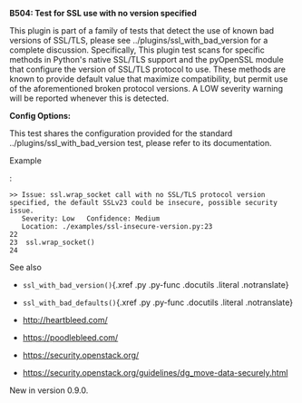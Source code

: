 **B504: Test for SSL use with no version specified**

This plugin is part of a family of tests that detect the use of known
bad versions of SSL/TLS, please see ../plugins/ssl\_with\_bad\_version
for a complete discussion. Specifically, This plugin test scans for
specific methods in Python's native SSL/TLS support and the pyOpenSSL
module that configure the version of SSL/TLS protocol to use. These
methods are known to provide default value that maximize compatibility,
but permit use of the aforementioned broken protocol versions. A LOW
severity warning will be reported whenever this is detected.

**Config Options:**

This test shares the configuration provided for the standard
../plugins/ssl\_with\_bad\_version test, please refer to its
documentation.

Example

:   

<!-- -->

    >> Issue: ssl.wrap_socket call with no SSL/TLS protocol version
    specified, the default SSLv23 could be insecure, possible security
    issue.
       Severity: Low   Confidence: Medium
       Location: ./examples/ssl-insecure-version.py:23
    22
    23  ssl.wrap_socket()
    24

See also

-   `ssl_with_bad_version()`{.xref .py .py-func .docutils .literal
    .notranslate}

-   `ssl_with_bad_defaults()`{.xref .py .py-func .docutils .literal
    .notranslate}

-   <http://heartbleed.com/>

-   <https://poodlebleed.com/>

-   <https://security.openstack.org/>

-   <https://security.openstack.org/guidelines/dg_move-data-securely.html>

New in version 0.9.0.
